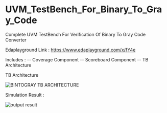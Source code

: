 # UVM_TestBench_For_Binary_To_Gray_Code
Complete UVM TestBench For Verification Of Binary To Gray Code Converter


Edaplayground Link : https://www.edaplayground.com/x/fY4e


Includes : 
-- Coverage Component
-- Scoreboard Component
-- TB Architecture

TB Architecture

![BINTOGRAY TB ARCHITECTURE](https://user-images.githubusercontent.com/82656806/120897494-1b1ea100-c644-11eb-809d-7d5c93d14f01.png)


Simulation Result : 

![output result](https://user-images.githubusercontent.com/82656806/120897564-76e92a00-c644-11eb-9e8e-739ffc59deb2.png)
